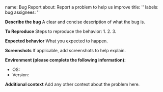 
name: Bug Report
about: Report a problem to help us improve
title: ''
labels: bug
assignees: ''


**Describe the bug**
A clear and concise description of what the bug is.

**To Reproduce**
Steps to reproduce the behavior:
1. 
2. 
3. 

**Expected behavior**
What you expected to happen.

**Screenshots**
If applicable, add screenshots to help explain.

**Environment (please complete the following information):**
 - OS: 
 - Version: 

**Additional context**
Add any other context about the problem here.
